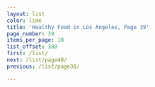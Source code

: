 ```yaml
---
layout: list
color: lime
title: 'Healthy Food in Los Angeles, Page 39'
page_number: 39
items_per_page: 10
list_offset: 380
first: /list/
next: /list/page40/
previous: /list/page38/

---
```

